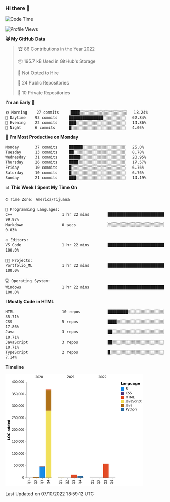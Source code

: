 ### Hi there 👋

<!--START_SECTION:waka-->
![Code Time](http://img.shields.io/badge/Code%20Time-123%20hrs%2037%20mins-blue)

![Profile Views](http://img.shields.io/badge/Profile%20Views-0-blue)

**🐱 My GitHub Data** 

> 🏆 86 Contributions in the Year 2022
 > 
> 📦 195.7 kB Used in GitHub's Storage 
 > 
> 🚫 Not Opted to Hire
 > 
> 📜 24 Public Repositories 
 > 
> 🔑 10 Private Repositories  
 > 
**I'm an Early 🐤** 

```text
🌞 Morning    27 commits     ████░░░░░░░░░░░░░░░░░░░░░   18.24% 
🌆 Daytime    93 commits     ███████████████░░░░░░░░░░   62.84% 
🌃 Evening    22 commits     ███░░░░░░░░░░░░░░░░░░░░░░   14.86% 
🌙 Night      6 commits      █░░░░░░░░░░░░░░░░░░░░░░░░   4.05%

```
📅 **I'm Most Productive on Monday** 

```text
Monday       37 commits     ██████░░░░░░░░░░░░░░░░░░░   25.0% 
Tuesday      13 commits     ██░░░░░░░░░░░░░░░░░░░░░░░   8.78% 
Wednesday    31 commits     █████░░░░░░░░░░░░░░░░░░░░   20.95% 
Thursday     26 commits     ████░░░░░░░░░░░░░░░░░░░░░   17.57% 
Friday       10 commits     █░░░░░░░░░░░░░░░░░░░░░░░░   6.76% 
Saturday     10 commits     █░░░░░░░░░░░░░░░░░░░░░░░░   6.76% 
Sunday       21 commits     ███░░░░░░░░░░░░░░░░░░░░░░   14.19%

```


📊 **This Week I Spent My Time On** 

```text
⌚︎ Time Zone: America/Tijuana

💬 Programming Languages: 
C++                      1 hr 22 mins        █████████████████████████   99.97% 
Markdown                 0 secs              ░░░░░░░░░░░░░░░░░░░░░░░░░   0.03%

🔥 Editors: 
VS Code                  1 hr 22 mins        █████████████████████████   100.0%

🐱‍💻 Projects: 
Portfolio_ML             1 hr 22 mins        █████████████████████████   100.0%

💻 Operating System: 
Windows                  1 hr 22 mins        █████████████████████████   100.0%

```

**I Mostly Code in HTML** 

```text
HTML                     10 repos            █████████░░░░░░░░░░░░░░░░   35.71% 
CSS                      5 repos             ████░░░░░░░░░░░░░░░░░░░░░   17.86% 
Java                     3 repos             ██░░░░░░░░░░░░░░░░░░░░░░░   10.71% 
JavaScript               3 repos             ██░░░░░░░░░░░░░░░░░░░░░░░   10.71% 
TypeScript               2 repos             █░░░░░░░░░░░░░░░░░░░░░░░░   7.14%

```


**Timeline**

![Chart not found](https://raw.githubusercontent.com/Aarushi-Pandey/Aarushi-Pandey/main/charts/bar_graph.png) 


 Last Updated on 07/10/2022 18:59:12 UTC
<!--END_SECTION:waka-->
